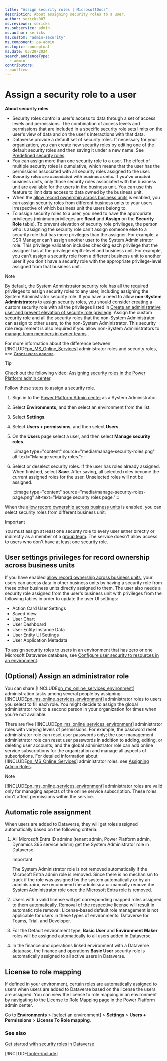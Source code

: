 ```yaml
---
title: "Assign security roles | MicrosoftDocs"
description: About assigning security roles to a user.
author: sericks007
ms.reviewer: sericks
ms.subservice: admin
ms.author: sericks
ms.custom: "admin-security"
ms.component: pa-admin
ms.topic: conceptual
ms.date: 03/29/2024
search.audienceType: 
  - admin
contributors:
- paulliew
---
```

# Assign a security role to a user  

**About security roles** 

 - Security roles control a user's access to data through a set of access levels and permissions. The combination of access levels and permissions that are included in a specific security role sets limits on the user's view of data and on the user's interactions with that data.  
 - Dataverse provide a default set of security roles. If necessary for your organization, you can create new security roles by editing one of the default security roles and then saving it under a new name. See [Predefined security roles](database-security.md#predefined-security-roles).
 - You can assign more than one security role to a user. The effect of multiple security roles is cumulative, which means that the user has the permissions associated with all security roles assigned to the user.  
- Security roles are associated with business units. If you've created business units, only those security roles associated with the business unit are available for the users in the business unit. You can use this feature to limit data access to data owned by the business unit.  
- When the [allow record ownership across business units](wp-security-cds.md#enable-the-matrix-data-access-structure) is enabled, you can assign security roles from different business units to your users irrespective of which business unit the users belong to.
- To assign security roles to a user, you need to have the appropriate privileges (minimum privileges are **Read** and **Assign** on the **Security Role** table). To prevent elevation of security role privileges, the person who is assigning the security role can't assign someone else to a security role that has more privileges than the assigner. For example, a CSR Manager can't assign another user to the System Administrator role. This privilege validation includes checking each privilege that the assigner has at the privilege depth-level and business unit. For example, you can't assign a security role from a different business unit to another user if you don't have a security role with the appropriate privilege-level assigned from that business unit.

> [!NOTE]
>  By default, the System Administrator security role has all the required privileges to assign security roles to any user, including assigning the System Administrator security role. If you have a need to allow **non-System Administrators** to assign security roles, you should consider creating a custom security role with all the privileges listed in [Create an administrative user and prevent elevation of security role privilege](prevent-elevation-security-role-privilege.md). Assign the custom security role and all the security roles that the non-System Administrator can assign to other users, to the non-System Administrator. This security role requirement is also required if you allow non-System Administrators to [manage team members in owner teams](manage-teams#manage-team-members.md) .
 
For more information about the difference between [!INCLUDE[pn_MS_Online_Services](../includes/pn-ms-online-services.md)] administrator roles and security roles, see [Grant users access](grant-users-access.md).

> [!TIP]
> Check out the following video: [Assigning security roles in the Power Platform admin center](https://www.microsoft.com/videoplayer/embed/RWJBr6).
  
Follow these steps to assign a security role.

1. Sign in to the [Power Platform Admin center](https://admin.powerplatform.microsoft.com) as a System Administrator. 

2. Select **Environments**, and then select an environment from the list.

3. Select **Settings**.

4. Select **Users + permissions**, and then select **Users**.

5. On the **Users** page select a user, and then select **Manage security roles**.

   :::image type="content" source="media/manage-security-roles.png" alt-text="Manage security roles.":::

6. Select or deselect security roles. If the user has roles already assigned. When finished, select **Save**.  After saving, all selected roles become the current assigned roles for the user.  Unselected roles will not be assigned. 

   :::image type="content" source="media/manage-security-roles-page.png" alt-text="Manage security roles page.":::

When the [allow record ownership across business units](wp-security-cds.md#enable-the-matrix-data-access-structure) is enabled, you can select security roles from different business unit. 

> [!IMPORTANT] 
> You must assign at least one security role to every user either directly or indirectly as a member of a [group team](manage-group-teams.md). The service doesn't allow access to users who don't have at least one security role.

## User settings privileges for record ownership across business units
  
If you have enabled [allow record ownership across business units](wp-security-cds.md#enable-the-matrix-data-access-structure), your users can access data in other business units by having a security role from these other business units directly assigned to them. The user also needs a security role assigned from the user's business unit with  privileges from the following tables in order to update the user UI settings:  
  
- Action Card User Settings
- Saved View
- User Chart
- User Dashboard
- User Entity Instance Data
- User Entity UI Settings
- User Application Metadata
  
To assign security roles to users in an environment that has zero or one Microsoft Dataverse database, see [Configure user security to resources in an environment](database-security.md). 

## (Optional) Assign an administrator role  

You can share [!INCLUDE[pn_ms_online_services_environment](../includes/pn-ms-online-services-environment.md)] administration tasks among several people by assigning [!INCLUDE[pn_ms_online_services_environment](../includes/pn-ms-online-services-environment.md)] administrator roles to users you select to fill each role. You might decide to assign the global administrator role to a second person in your organization for times when you're not available.  
  
There are five [!INCLUDE[pn_ms_online_services_environment](../includes/pn-ms-online-services-environment.md)] administrator roles with varying levels of permissions. For example, the password reset administrator role can reset user passwords only; the user management administrator role can reset user passwords in addition to adding, editing, or deleting user accounts; and the global administrator role can add online service subscriptions for the organization and manage all aspects of subscriptions. For detailed information about [!INCLUDE[pn_MS_Online_Services](../includes/pn-ms-online-services.md)] administrator roles, see [Assigning Admin Roles](/microsoft-365/admin/add-users/assign-admin-roles).  
  
> [!NOTE]
> [!INCLUDE[pn_ms_online_services_environment](../includes/pn-ms-online-services-environment.md)] administrator roles are valid only for managing aspects of the online service subscription. These roles don't affect permissions within the service.

## Automatic role assignment

When users are added to Dataverse, they will get roles assigned automatically based on the following criteria: 

1. All Microsoft Entra ID admins (tenant admin, Power Platform admin, Dynamics 365 service admin) get the System Administrator role in Dataverse. 

   > [!IMPORTANT]
   > The System Administrator role is not removed automatically if the Microsoft Entra admin role is removed. Since there is no mechanism to track if the role was assigned by the system automatically or by an administrator, we recommend the administrator manually remove the System Administrator role once the Microsoft Entra role is removed. 

2. Users with a valid license will get corresponding mapped roles assigned to them automatically. Removal of the respective license will result in automatic role removal. License-based default role management is not applicable for users in these types of environments: Dataverse for Teams, Trial, and Developer. 

3. For the Default environment type, **Basic User** and **Environment Maker** roles will be assigned automatically to all users added in Dataverse.

4. In the finance and operations linked environment with a Dataverse database, the finance and operations **Basic User** security role is automatically assigned to all active users in Dataverse. 

## License to role mapping

If defined in your environment, certain roles are automatically assigned to users when users are added to Dataverse based on the license the users are assigned. You can view the license to role mapping in an environment by navigating to the License to Role Mapping page in the Power Platform admin center. 

Go to **Environments** > [select an environment] > **Settings** > **Users + Permissions** > **License To Role mapping**.

### See also
[Get started with security roles in Dataverse](/training/modules/get-started-security-roles/)


[!INCLUDE[footer-include](../includes/footer-banner.md)]
